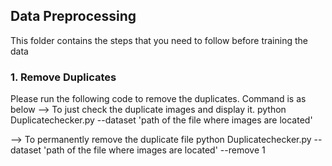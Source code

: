  ## Data Preprocessing
 
This folder contains the steps that you need to follow before training the data
### 1. Remove Duplicates 
Please run the following code to remove the duplicates. Command is as below 
--> To just check the duplicate images and display it.
python Duplicatechecker.py --dataset 'path of the file where images are located'
    
--> To permanently remove the duplicate file
python Duplicatechecker.py --dataset 'path of the file where images are located' --remove 1
